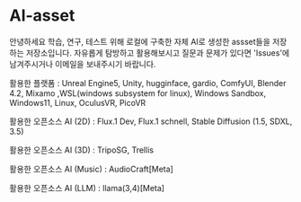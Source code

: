 # AI-asset
안녕하세요 학습, 연구, 테스트 위해 로컬에 구축한 자체 AI로 생성한 assset들을 저장하는 저장소입니다. 자유롭게 탐방하고 활용해보시고 질문과 문제가 있다면 'Issues'에 남겨주시거나 이메일을 보내주시기 바랍니다.



활용한 플랫폼              : Unreal Engine5, Unity, hugginface, gardio, ComfyUI, Blender 4.2, Mixamo ,WSL(windows subsystem for linux), Windows Sandbox, Windows11, Linux, OculusVR, PicoVR



활용한 오픈소스 AI (2D)    : Flux.1 Dev, Flux.1 schnell, Stable Diffusion (1.5, SDXL, 3.5)

활용한 오픈소스 AI (3D)    : TripoSG, Trellis

활용한 오픈소스 AI (Music) : AudioCraft[Meta]

활용한 오픈소스 AI (LLM)   : llama(3,4)[Meta]
